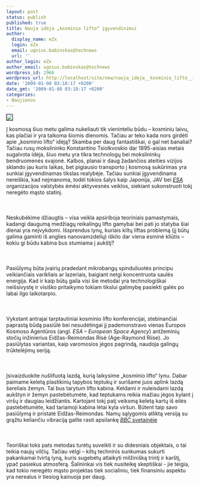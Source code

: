 ```yaml
---
layout: post
status: publish
published: true
title: Nauja idėja „kosminio lifto“ įgyvendinimui
author:
  display_name: eZx
  login: eZx
  email: ugnius.babinskas@technews
  url: ''
author_login: eZx
author_email: ugnius.babinskas@technews
wordpress_id: 2966
wordpress_url: http://localhost/site/new/nauja_ideja__kosminio_lifto__igyvendinimui/
date: '2009-01-08 03:18:17 +0200'
date_gmt: '2009-01-08 03:18:17 +0200'
categories:
- Naujienos
---
```

<div class="imgright"><img src="http://www.technews.lt/upl/Failai/space-elevator1-large.gif" border="1"></div>
<p>Į kosmosą šiuo metu galima nukeliauti tik vieninteliu būdu – kosminiu laivu, kas plačiai ir yra taikoma šiomis dienomis. Tačiau ar teko kada nors girdėti apie „kosminio lifto“ idėją? Skamba per daug fantastiškai, o gal net banaliai? Tačiau rusų mokslininko Konstantino Tsiolkvoskio dar 1895-aisias metais sugalvota idėja, šiuo metu yra tikra technologų bei mokslininkų bendruomenės svajonė. Kalbos, planai ir daug žadančios ateities vizijos sklando jau kuris laikas, bet pigiausio transporto į kosmosą sukūrimas yra sunkiai įgyvendinamas tikslas realybėje. Tačiau sunkiai įgyvendinama nereiškia, kad neįmanoma, todėl tokios šalys kaip Japonija, JAV bei <a class="ns" href="http://lt.wikipedia.org/wiki/ESA"><i>ESA</i></a> organizacijos valstybės ėmėsi aktyvesnės veiklos, siekiant sukonstruoti tokį neregėto mąsto statinį.<br />
<br><br />
<br>Neskubėkime džiaugtis – visa veikla apsiriboja teoriniais pamastymais, kadangi daugumą medžiagų reikalingų lifto gamybai bei pati jo statyba šiai dienai yra neįvykdomi. Išsprendus lynų, kuriais kiltų liftas problemą (jį būtų galima gaminti iš anglies nanovamzdelių) iškilo dar viena esminė kliūtis – kokiu gi būdu kabina bus stumiama į aukštį?<br />
<br><br />
<br>Pasiūlymų būta įvairių pradedant mikrobangų spinduliuotės principu veikiančiais varikliais ar lazeriais, baigiant netgi koncentruota saulės energija. Kad ir kaip būtų gaila visi šie metodai yra technologiškai neišsivystę ir visiško pritaikymo tokiam tikslui galimybę pasiekti galės po labai ilgo laikotarpio.<br />
<br><br />
<br>Vykstant antrajai tarptautiniai kosminio lifto konferencijai, stebinančiai paprastą būdą pasiūlė bei nesudėtingai jį pademonstravo vienas Europos Kosmoso Agentūros (angl. <i>ESA – European Space Agency</i>) antžeminių stočių inžinierius Eidžas-Reimondas Risė (Age-Raymond Riise). Jo pasiūlytas variantas, kaip varomosios jėgos pagrindą, naudoja galingų trūktelėjimų seriją.<br />
<br><br />
<br>Įsivaizduokite nušlifuotą lazdą, kurią laikysime „kosminio lifto“ lynu. Dabar paimame keletą plastikinių tapybos teptukų ir surišame juos aplink lazdą šereliais žemyn. Tai bus tarytum lifto kabina. Keldami ir nuleisdami lazdą aukštyn ir žemyn pastebėtumėte, kad teptukams reikia mažiau jėgos kylant į viršų ir daugiau leidžiantis. Kartojant tokį patį veiksmą keletą kartų iš eilės pastebėtumėte, kad tariamoji kabina lėtai kyla viršun. Būtent taip savo pasiūlymą ir pristatė Eidžas-Reimondas. Namų sąlygomis atliktą versiją su grąžtu keliančiu vibraciją galite rasti apsilankę <a class="ns" href="http://news.bbc.co.uk/1/hi/technology/7796325.stm"><i>BBC</i> svetainėje</a><br />
<br><br />
<br>Teoriškai toks pats metodas turėtų suveikti ir su didesniais objektais, o tai teikia naujų vilčių. Tačiau vėlgi – kiltų techninis sunkumas sukurti pakankamai tvirtą lyną, kuris sugebėtų atlaikyti milžinišką trintį ir karštį, ypač pasiekus atmosferą. Šalininkai vis tiek nusiteikę skeptiškai - jie teigia, kad tokio neregėto mąsto projektas tiek socialiniu, tiek finansiniu aspektu yra nerealus ir tiesiog kainuoja per daug.<br />
<br><br />
<br><br />
<br></p>
